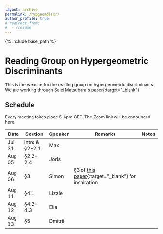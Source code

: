 ```yaml
---
layout: archive
permalink: /hypgeomdiscr/
author_profile: true
# redirect_from:
#  - /resume
---
```


{% include base_path %}

Reading Group on Hypergeometric Discriminants
======

This is the website for the reading group on hypergeometric discriminants. We are working through Saiei Matsubara's [paper](https://arxiv.org/abs/2505.13163){:target="_blank"} 

## Schedule 
Every meeting takes place 5-6pm CET. The Zoom link will be announced here.

| Date | Section | Speaker | Remarks | Notes |
| ---- | ------- | ------- | ------- | ----- |
| Jul 31 | Intro & §2-2.1 | Max | | |
| Aug 05 | §2.2-2.4 | Joris | | |
| Aug 06 | §3 | Simon | §3 of [this paper](https://arxiv.org/abs/2301.13579){:target="_blank"} for inspiration | |
| Aug 11 | §4.1 | Lizzie | | |
| Aug 12 | §4.2-4.3 | Elia | | |
| Aug 13 | §5 | Dmitrii | | |
